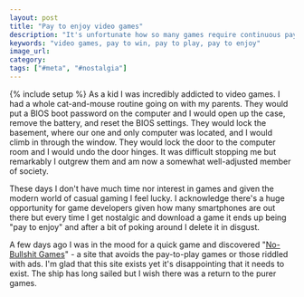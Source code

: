 ```yaml
---
layout: post
title: "Pay to enjoy video games"
description: "It's unfortunate how so many games require continuous payment - in ads or dollars - to enjoy them."
keywords: "video games, pay to win, pay to play, pay to enjoy"
image_url: 
category: 
tags: ["#meta", "#nostalgia"]
---
```

{% include setup %}
As a kid I was incredibly addicted to video games. I had a whole cat-and-mouse routine going on with my parents. They would put a BIOS boot password on the computer and I would open up the case, remove the battery, and reset the BIOS settings. They would lock the basement, where our one and only computer was located, and I would climb in through the window. They would lock the door to the computer room and I would undo the door hinges. It was difficult stopping me but remarkably I outgrew them and am now a somewhat well-adjusted member of society.

These days I don't have much time nor interest in games and given the modern world of casual gaming I feel lucky. I acknowledge there's a huge opportunity for game developers given how many smartphones are out there but every time I get nostalgic and download a game it ends up being "pay to enjoy" and after a bit of poking around I delete it in disgust.

A few days ago I was in the mood for a quick game and discovered "[No-Bullshit Games](https://nobsgames.stavros.io/ios/)" - a site that avoids the pay-to-play games or those riddled with ads. I'm glad that this site exists yet it's disappointing that it needs to exist. The ship has long sailed but I wish there was a return to the purer games.
